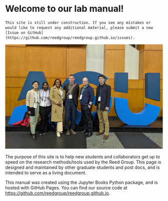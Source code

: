 # Welcome to our lab manual! 

```{warning}
This site is still under construction. If you see any mistakes or would like to request any additional material, please submit a new [Issue on GitHub](https://github.com/reedgroup/reedgroup.github.io/issues).
```

![Reed Group](images/Reed_Group_2024.jpg)


The purpose of this site is to help new students and collaborators get up to speed on the research methods/tools used by the Reed Group. This page is designed and maintained by other graduate students and post docs, and is intended to serve as a living document. 

This manual was created using the Jupyter Books Python package, and is hosted with GitHub Pages. You can find our source code at https://github.com/reedgroup/reedgroup.github.io.

```{tableofcontents}
```
